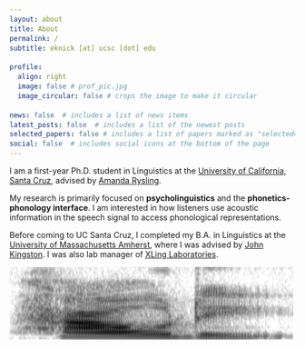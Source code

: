 ```yaml
---
layout: about
title: About
permalink: /
subtitle: eknick [at] ucsc [dot] edu

profile:
  align: right
  image: false # prof_pic.jpg
  image_circular: false # crops the image to make it circular

news: false  # includes a list of news items
latest_posts: false  # includes a list of the newest posts
selected_papers: false # includes a list of papers marked as "selected={true}"
social: false  # includes social icons at the bottom of the page
---
```

I am a first-year Ph.D. student in Linguistics at the [University of California, Santa Cruz](http://ling.ucsc.edu), advised by [Amanda Rysling](https://rysling.sites.ucsc.edu).

My research is primarily focused on <b>psycholinguistics</b> and the <b>phonetics-phonology interface</b>. I am interested in how listeners use acoustic information in the speech signal to access phonological representations.

Before coming to UC Santa Cruz, I completed my B.A. in Linguistics at the [University of Massachusetts Amherst](https://www.umass.edu/linguistics/), where I was advised by [John Kingston](https://blogs.umass.edu/jkingstn/). I was also lab manager of [XLing Laboratories](https://xlingumass.github.io).

<img src="assets/img/spectrogram.png" alt="Spectrogram" width="500"/>